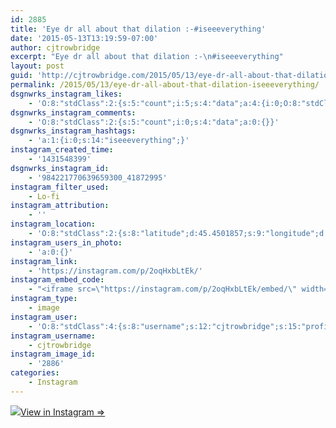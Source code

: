 ```yaml
---
id: 2885
title: 'Eye dr all about that dilation :-#iseeeverything'
date: '2015-05-13T13:19:59-07:00'
author: cjtrowbridge
excerpt: "Eye dr all about that dilation :-\n#iseeeverything"
layout: post
guid: 'http://cjtrowbridge.com/2015/05/13/eye-dr-all-about-that-dilation-iseeeverything/'
permalink: /2015/05/13/eye-dr-all-about-that-dilation-iseeeverything/
dsgnwrks_instagram_likes:
    - 'O:8:"stdClass":2:{s:5:"count";i:5;s:4:"data";a:4:{i:0;O:8:"stdClass":4:{s:8:"username";s:5:"ajf16";s:15:"profile_picture";s:85:"https://instagramimages-a.akamaihd.net/profiles/profile_234034506_75sq_1374472459.jpg";s:2:"id";s:9:"234034506";s:9:"full_name";s:13:"Andy Fletcher";}i:1;O:8:"stdClass":4:{s:8:"username";s:13:"serphos_photo";s:15:"profile_picture";s:107:"https://igcdn-photos-f-a.akamaihd.net/hphotos-ak-xat1/t51.2885-19/10859980_1423094531313853_572479096_a.jpg";s:2:"id";s:9:"780193555";s:9:"full_name";s:17:"Gabriel Rodriguez";}i:2;O:8:"stdClass":4:{s:8:"username";s:7:"tochwat";s:15:"profile_picture";s:108:"https://igcdn-photos-d-a.akamaihd.net/hphotos-ak-xpa1/t51.2885-19/10853162_1569086796660131_1159595740_a.jpg";s:2:"id";s:8:"18897559";s:9:"full_name";s:10:"Tad Ochwat";}i:3;O:8:"stdClass":4:{s:8:"username";s:10:"brettonamo";s:15:"profile_picture";s:106:"https://igcdn-photos-h-a.akamaihd.net/hphotos-ak-xfa1/t51.2885-19/11252885_483878068425999_498985450_a.jpg";s:2:"id";s:9:"359992191";s:9:"full_name";s:11:"Brett Wenck";}}}'
dsgnwrks_instagram_comments:
    - 'O:8:"stdClass":2:{s:5:"count";i:0;s:4:"data";a:0:{}}'
dsgnwrks_instagram_hashtags:
    - 'a:1:{i:0;s:14:"iseeeverything";}'
instagram_created_time:
    - '1431548399'
dsgnwrks_instagram_id:
    - '984221770639659300_41872995'
instagram_filter_used:
    - Lo-fi
instagram_attribution:
    - ''
instagram_location:
    - 'O:8:"stdClass":2:{s:8:"latitude";d:45.4501857;s:9:"longitude";d:-122.5755073;}'
instagram_users_in_photo:
    - 'a:0:{}'
instagram_link:
    - 'https://instagram.com/p/2oqHxbLtEk/'
instagram_embed_code:
    - "<iframe src=\"https://instagram.com/p/2oqHxbLtEk/embed/\" width=\"612\" height=\"710\" frameborder=\"0\" scrolling=\"no\" allowtransparency=\"true\"></iframe>\n"
instagram_type:
    - image
instagram_user:
    - 'O:8:"stdClass":4:{s:8:"username";s:12:"cjtrowbridge";s:15:"profile_picture";s:107:"https://igcdn-photos-g-a.akamaihd.net/hphotos-ak-xap1/t51.2885-19/11205819_940973412608942_1083705953_a.jpg";s:2:"id";s:8:"41872995";s:9:"full_name";s:13:"CJ Trowbridge";}'
instagram_username:
    - cjtrowbridge
instagram_image_id:
    - '2886'
categories:
    - Instagram
---
```


[![](http://blog.cjtrowbridge.com/wp-content/uploads/2015/05/11258267_389548604564296_452707605_n.jpg)](https://instagram.com/p/2oqHxbLtEk/)[View in Instagram ⇒](https://instagram.com/p/2oqHxbLtEk/)